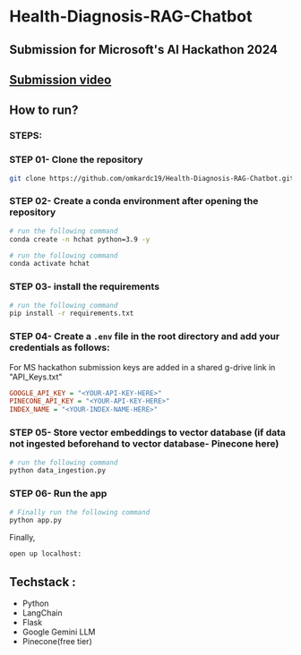 # Health-Diagnosis-RAG-Chatbot
## Submission for Microsoft's AI Hackathon 2024
##  [Submission video](https://www.youtube.com/watch?v=GsqMZ5387_Q)

## How to run?
### STEPS:

### STEP 01- Clone the repository

```bash
git clone https://github.com/omkardc19/Health-Diagnosis-RAG-Chatbot.git
```

### STEP 02- Create a conda environment after opening the repository

```bash
# run the following command
conda create -n hchat python=3.9 -y
```

```bash
# run the following command
conda activate hchat
```

### STEP 03- install the requirements
```bash
# run the following command
pip install -r requirements.txt
```


### STEP 04- Create a `.env` file in the root directory and add your credentials as follows:
For MS hackathon submission keys are added in a shared g-drive link in "API_Keys.txt"

```ini
GOOGLE_API_KEY = "<YOUR-API-KEY-HERE>" 
PINECONE_API_KEY = "<YOUR-API-KEY-HERE>"
INDEX_NAME = "<YOUR-INDEX-NAME-HERE>"
```
### STEP 05- Store vector embeddings to vector database (if data not ingested beforehand to vector database- Pinecone here)
```bash
# run the following command
python data_ingestion.py
```
### STEP 06- Run the app
```bash
# Finally run the following command
python app.py
```
Finally,
```bash
open up localhost:
```

## Techstack :

- Python
- LangChain
- Flask
- Google Gemini LLM
- Pinecone(free tier)
